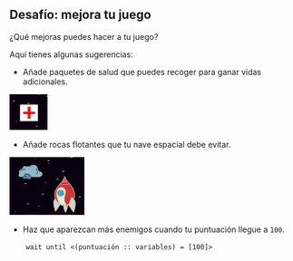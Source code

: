 ## Desafío: mejora tu juego

¿Qué mejoras puedes hacer a tu juego?

Aquí tienes algunas sugerencias:

+ Añade paquetes de salud que puedes recoger para ganar vidas adicionales.

![captura de pantalla](images/invaders-aid.png)

+ Añade rocas flotantes que tu nave espacial debe evitar.

![captura de pantalla](images/invaders-rocks.png)

+ Haz que aparezcan más enemigos cuando tu puntuación llegue a `100`.

```blocks3
    wait until <(puntuación :: variables) = [100]>
```